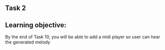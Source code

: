 ## Task 2

## Learning objective:
By the end of Task 10, you will be able to add a midi player so user can hear the generated melody